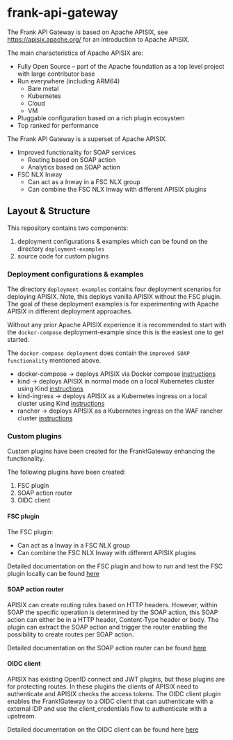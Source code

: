 # frank-api-gateway

The Frank API Gateway is based on Apache APISIX, see https://apisix.apache.org/ for an introduction to Apache APISIX.

The main characteristics of Apache APISIX are:
- Fully Open Source – part of the Apache foundation as a top level project with large contributor base
- Run everywhere (including ARM64)
    - Bare metal
    - Kubernetes
    - Cloud
    - VM
- Pluggable configuration based on a rich plugin ecosystem
- Top ranked for performance

The Frank API Gateway is a superset of Apache APISIX.
- Improved functionality for SOAP services
    - Routing based on SOAP action
    - Analytics based on SOAP action
- FSC NLX Inway
    - Can act as a Inway in a FSC NLX group
    - Can combine the FSC NLX Inway with different APISIX plugins 

## Layout & Structure
This repository contains two components:
1) deployment configurations & examples which can be found on the directory `deployment-examples`
2) source code for custom plugins

### Deployment configurations & examples
The directory `deployment-examples` contains four deployment scenarios for deploying APISIX. Note, this deploys vanilla APISIX without the FSC plugin.
The goal of these deployment examples is for experimenting with Apache APISIX in different deployment approaches.

Without any prior Apache APISIX experience it is recommended to start with the `docker-compose` deployment-example since this is the easiest one to get started.

The `docker-compose deployment` does contain the `improved SOAP functionality` mentioned above. 

- docker-compose -> deploys APISIX via Docker compose [instructions](deployment-examples/docker-compose/README.md)
- kind -> deploys APISIX in normal mode on a local Kubernetes cluster using Kind [instructions](deployment-examples/kind/README.md)
- kind-ingress -> deploys APISIX as a Kubernetes ingress on a local cluster using Kind [instructions](deployment-examples/kind-ingress/README.md)
- rancher -> deploys APISIX as a Kubernetes ingress on the WAF rancher cluster [instructions](deployment-examples/rancher/README.md)

### Custom plugins
Custom plugins have been created for the Frank!Gateway enhancing the functionality.

The following plugins have been created:
1) FSC plugin
2) SOAP action router
3) OIDC client

#### FSC plugin
The FSC plugin:
- Can act as a Inway in a FSC NLX group
- Can combine the FSC NLX Inway with different APISIX plugins 

Detailed documentation on the FSC plugin and how to run and test the FSC plugin locally can be found [here](deployment-examples/fsc/FSC-NLX.md)

#### SOAP action router
APISIX can create routing rules based on HTTP headers. However, within SOAP the specific operation is determined by the SOAP action, this SOAP action can either be in a HTTP header, Content-Type header or body.
The plugin can extract the SOAP action and trigger the router enabling the possibility to create routes per SOAP action.

Detailed documentation on the SOAP action router can be found [here](deployment-examples/docker-compose/README.md)

#### OIDC client
APISIX has existing OpenID connect and JWT plugins, but these plugins are for protecting routes. In these plugins the clients of APISIX need to authenticate and APISIX checks the access tokens.
The OIDC client plugin enables the Frank!Gateway to a OIDC client that can authenticate with a external IDP and use the client_credentials flow to authenticate with a upstream.

Detailed documentation on the OIDC client can be found here [here](deployment-examples/oidc-client/OIDC-client.md)